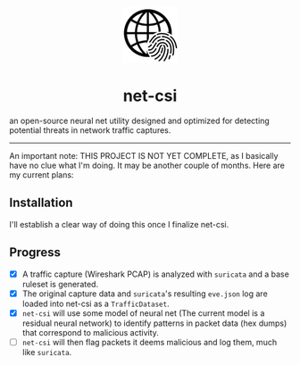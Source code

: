 <p align="center"><img src="assets/logo.png" width=100/></p>
<h1 align="center">net-csi</h1>
<p>an open-source neural net utility designed and optimized for detecting potential threats in network traffic captures.</p>

<hr>

An important note: THIS PROJECT IS NOT YET COMPLETE, as I basically have no clue what I'm doing. It may be another couple of months. Here are my current plans:

Installation
------------
I'll establish a clear way of doing this once I finalize net-csi.

Progress
--------
- [x] A traffic capture (Wireshark PCAP) is analyzed with `suricata` and a base ruleset is generated.
- [x] The original capture data and `suricata`'s resulting `eve.json` log are loaded into net-csi as a `TrafficDataset`.
- [x] `net-csi` will use some model of neural net (The current model is a residual neural network) to identify patterns in packet data (hex dumps) that correspond to malicious activity.
- [ ] `net-csi` will then flag packets it deems malicious and log them, much like `suricata`.